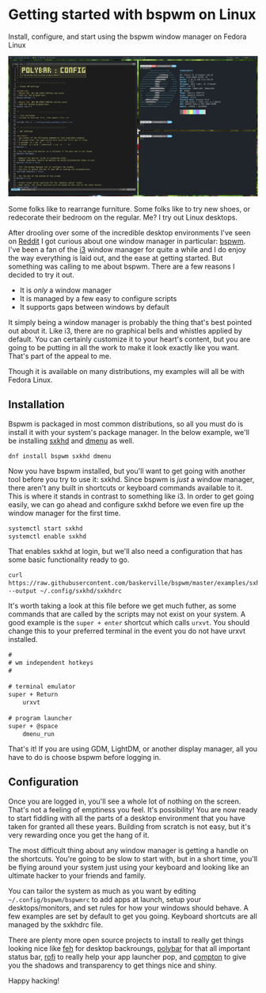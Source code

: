 # Getting started with bspwm on Linux

Install, configure, and start using the bspwm window manager on Fedora Linux

![BSPWM Desktop](./bspwm-desktop.png "bspwm desktop")

Some folks like to rearrange furniture. Some folks like to try new shoes, or redecorate their bedroom on the regular. Me? I try out Linux desktops.

After drooling over some of the incredible desktop environments I've seen on [Reddit](https://unixporn.reddit.com) I got curious about one window manager in particular: [bspwm](https://github.com/baskerville/bspwm). I've been a fan of the [i3](https://i3wm.org/) window manager for quite a while and I do enjoy the way everything is laid out, and the ease at getting started. But something was calling to me about bspwm. There are a few reasons I decided to try it out.

* It is _only_ a window manager
* It is managed by a few easy to configure scripts
* It supports gaps between windows by default

It simply being a window manager is probably the thing that's best pointed out about it. Like i3, there are no graphical bells and whistles applied by default. You can certainly customize it to your heart's content, but you are going to be putting in all the work to make it look exactly like you want. That's part of the appeal to me.

Though it is available on many distributions, my examples will all be with Fedora Linux.

## Installation

Bspwm is packaged in most common distributions, so all you must do is install it with your system's package manager. In the below example, we'll be installing [sxkhd](https://github.com/baskerville/sxhkd) and [dmenu](https://linux.die.net/man/1/dmenu) as well.

    dnf install bspwm sxkhd dmenu

Now you have bspwm installed, but you'll want to get going with another tool before you try to use it: sxkhd. Since bspwm is _just_ a window manager, there aren't any built in shortcuts or keyboard commands available to it. This is where it stands in contrast to something like i3. In order to get going easily, we can go ahead and configure sxkhd before we even fire up the window manager for the first time.

    systemctl start sxkhd
    systemctl enable sxkhd

That enables sxkhd at login, but we'll also need a configuration that has some basic functionality ready to go.

    curl https://raw.githubusercontent.com/baskerville/bspwm/master/examples/sxhkdrc --output ~/.config/sxkhd/sxkhdrc

It's worth taking a look at this file before we get much futher, as some commands that are called by the scripts may not exist on your system. A good example is the `super + enter` shortcut which calls `urxvt`. You should change this to your preferred terminal in the event you do not have urxvt installed.

    #
    # wm independent hotkeys
    #
    
    # terminal emulator
    super + Return
    	urxvt
    
    # program launcher
    super + @space
    	dmenu_run

That's it! If you are using GDM, LightDM, or another display manager, all you have to do is choose bspwm before logging in.

## Configuration

Once you are logged in, you'll see a whole lot of nothing on the screen. That's not a feeling of emptiness you feel. It's possibility! You are now ready to start fiddling with all the parts of a desktop environment that you have taken for granted all these years. Building from scratch is not easy, but it's very rewarding once you get the hang of it.

The most difficult thing about any window manager is getting a handle on the shortcuts. You're going to be slow to start with, but in a short time, you'll be flying around your system just using your keyboard and looking like an ultimate hacker to your friends and family.

You can tailor the system as much as you want by editing `~/.config/bspwm/bspwmrc` to add apps at launch, setup your desktops/monitors, and set rules for how your windows should behave. A few examples are set by default to get you going. Keyboard shortcuts are all managed by the sxkhdrc file.

There are plenty more open source projects to install to really get things looking nice like [feh](https://github.com/derf/feh) for desktop backroungs, [polybar](https://github.com/polybar/polybar) for that all important status bar, [rofi](https://github.com/davatorium/rofi) to really help your app launcher pop, and [compton](https://github.com/chjj/compton) to give you the shadows and transparency to get things nice and shiny.

Happy hacking!


 
